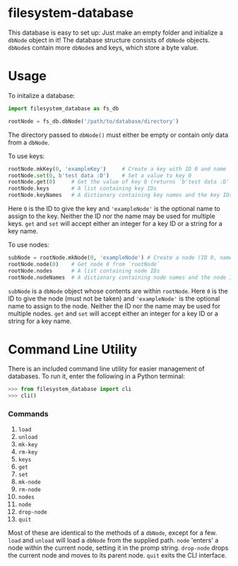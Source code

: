 # filesystem-database
This database is easy to set up: Just make an empty folder and initialize a `dbNode` object in it! The database structure consists of `dbNode` objects. `dbNode`s contain more `dbNode`s and keys, which store a byte value.

# Usage
To initalize a database:
```python
import filesystem_database as fs_db

rootNode = fs_db.dbNode('/path/to/database/directory')
```
The directory passed to `dbNode()` must either be empty or contain *only* data from a `dbNode`.

To use keys:
```python
rootNode.mkKey(0, 'exampleKey')     # Create a key with ID 0 and name `exampleKey`
rootNode.set(0, b'test data :D')    # Set a value to key 0
rootNode.get(0)     # Get the value of key 0 (returns `b'test data :D'` in this case)
rootNode.keys       # A list containing key IDs
rootNode.keyNames   # A dictionary containing key names and the key IDs they correspond to
```
Here `0` is the ID to give the key and `'exampleNode'` is the optional name to assign to the key. Neither the ID nor the name may be used for multiple keys. `get` and `set` will accept either an integer for a key ID or a string for a key name.

To use nodes:
```python
subNode = rootNode.mkNode(0, 'exampleNode') # Create a node (ID 0, name 'exampleNode') under `rootNode`
rootNode.node(0)    # Get node 0 from `rootNode`
rootNode.nodes      # A list containing node IDs
rootNode.nodeNames  # A dictionary containing node names and the node IDs they correspond to

```
`subNode` is a `dbNode` object whose contents are within `rootNode`. Here `0` is the ID to give the node (must not be taken) and `'exampleNode'` is the optional name to assign to the node. Neither the ID nor the name may be used for multiple nodes. `get` and `set` will accept either an integer for a key ID or a string for a key name.

# Command Line Utility
There is an included command line utility for easier management of databases. To run it, enter the following in a Python terminal:
```python
>>> from filesystem_database import cli
>>> cli()
```

### Commands
1. `load`
2. `unload`
3. `mk-key`
4. `rm-key`
5. `keys`
6. `get`
7. `set`
8. `mk-node`
9. `rm-node`
10. `nodes`
11. `node`
12. `drop-node`
13. `quit`

Most of these are identical to the methods of a `dbNode`, except for a few. `load` and `unload` will load a `dbNode` from the supplied path. `node` 'enters' a node within the current node, setting it in the promp string. `drop-node` drops the current node and moves to its parent node. `quit` exits the CLI interface.
